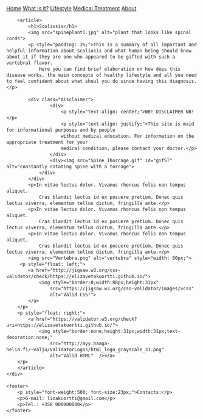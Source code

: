 <html>
<head:
    <link rel="stylesheet" href="common.WebSite1.css">
    <link rel="stylesheet" href="index.WebSite1.css">
    <title>ScoliSummary</title>
    <link rel="icon" type="image/x-icon" href="Icon2.png">
</head>

<body>
    <div class="grid-container">
        <nav>
            <a href="index.WebSite1.html">Home</a>
            <a href="WhatIsIt.WebSite1.html">What is it?</a>
            <a href="Lifestyle.WebSite1.html">Lifestyle</a>
            <a href="Treatment.WebSite1.html">Medical Treatment</a>
            <a href="About.WebSite1.html">About</a>
        </nav>
        
        <article>
            <h1>Scoliosis</h1>
            <img src="spineplant1.jpg" alt="plant that looks like spinal cords">
            <p style="padding: 3%;">This is a summary of all important and helpful information about scoliosis and what human being should know about it if they are one who appeared to be gifted with such a vertebral flavor.
                Here you can find brief elaboration on how does this disease works, the main concepts of healthy lifestyle and all you need to feel confident about what shoul you do since having this diagnosis.</p>
            
            <div class="disclaimer">
                    <div>
                        <p style="text-align: center;">NB! DISCLAIMER NB!</p>
                        <p style="text-align: justify;">This site is maid for informational purposes and by people 
                        without medical education. For information on the appropriate treatment for your 
                        medical condition, please contact your doctor.</p>
                    </div>
                    <div><img src="Spine_Thorcage.gif" id="gifST" alt="constantly rotating spine with a torcage">
                </div>
            </div>
            <p>In vitae lectus dolor. Vivamus rhoncus felis non tempus aliquet. 
                Cras blandit lectus id ex posuere pretium. Donec quis lectus viverra, elementum tellus dictum, fringilla ante.</p>
            <p>In vitae lectus dolor. Vivamus rhoncus felis non tempus aliquet. 
                Cras blandit lectus id ex posuere pretium. Donec quis lectus viverra, elementum tellus dictum, fringilla ante.</p>
            <p>In vitae lectus dolor. Vivamus rhoncus felis non tempus aliquet. 
                Cras blandit lectus id ex posuere pretium. Donec quis lectus viverra, elementum tellus dictum, fringilla ante.</p>
            <img src="Vertebra.png" alt="vertebra" style="width: 80px;">
         <p style="float: left;">
            <a href="http://jigsaw.w3.org/css-validator/check/https://elizavetakuortti.github.io/">
                <img style="border:0;width:88px;height:31px"
                    src="https://jigsaw.w3.org/css-validator/images/vcss"
                    alt="Valid CSS!">
            </a>
        </p>
        <p style="float: right;">
            <a href="https://validator.w3.org/check?uri=https://elizavetakuortti.github.io/">
                <img style="border:none;height:31px;width:31px;text-decoration:none;"
                    src="http://myy.haaga-helia.fi/~valju/ValidatorLogos/html_logo_grayscale_31.png"
                    alt="Valid HTML"  /></a>
        </p>
        </article>
    </div>
    
    <footer>
        <p style="font-weight:500; font-size:23px;">Contacts:</p>
        <p>G-mail: lizakuortti@gmail.com</p>
        <p>Tel.: +358 000000000</p>
    </footer>

</body>
</html>
